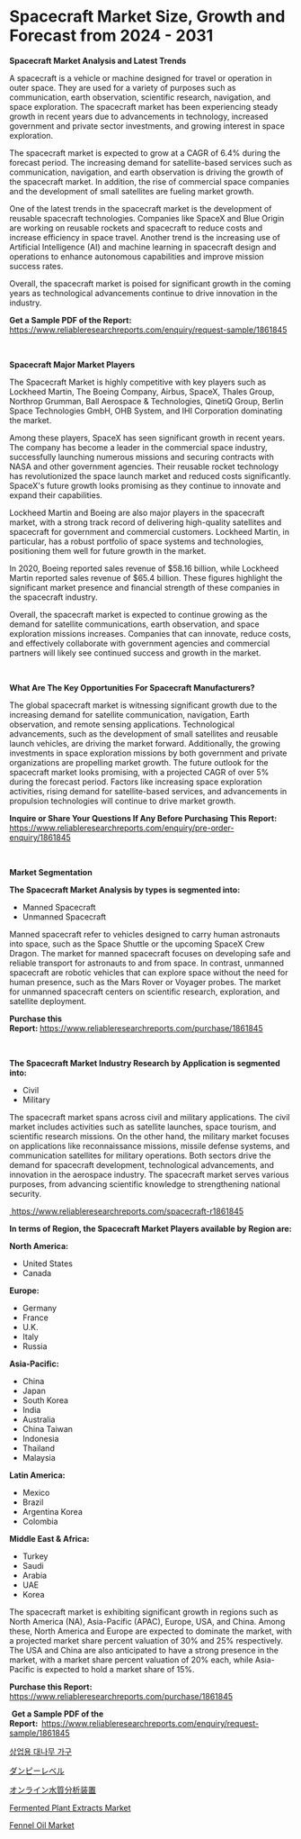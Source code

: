 <p><h1>Spacecraft Market Size, Growth and Forecast from 2024 - 2031</h1></p><p><strong>Spacecraft Market Analysis and Latest Trends</strong></p>
<p><p>A spacecraft is a vehicle or machine designed for travel or operation in outer space. They are used for a variety of purposes such as communication, earth observation, scientific research, navigation, and space exploration. The spacecraft market has been experiencing steady growth in recent years due to advancements in technology, increased government and private sector investments, and growing interest in space exploration.</p><p>The spacecraft market is expected to grow at a CAGR of 6.4% during the forecast period. The increasing demand for satellite-based services such as communication, navigation, and earth observation is driving the growth of the spacecraft market. In addition, the rise of commercial space companies and the development of small satellites are fueling market growth.</p><p>One of the latest trends in the spacecraft market is the development of reusable spacecraft technologies. Companies like SpaceX and Blue Origin are working on reusable rockets and spacecraft to reduce costs and increase efficiency in space travel. Another trend is the increasing use of Artificial Intelligence (AI) and machine learning in spacecraft design and operations to enhance autonomous capabilities and improve mission success rates.</p><p>Overall, the spacecraft market is poised for significant growth in the coming years as technological advancements continue to drive innovation in the industry.</p></p>
<p><strong>Get a Sample PDF of the Report:&nbsp;</strong> <a href="https://www.reliableresearchreports.com/enquiry/request-sample/1861845">https://www.reliableresearchreports.com/enquiry/request-sample/1861845</a></p>
<p>&nbsp;</p>
<p><strong>Spacecraft Major Market Players</strong></p>
<p><p>The Spacecraft Market is highly competitive with key players such as Lockheed Martin, The Boeing Company, Airbus, SpaceX, Thales Group, Northrop Grumman, Ball Aerospace & Technologies, QinetiQ Group, Berlin Space Technologies GmbH, OHB System, and IHI Corporation dominating the market.</p><p>Among these players, SpaceX has seen significant growth in recent years. The company has become a leader in the commercial space industry, successfully launching numerous missions and securing contracts with NASA and other government agencies. Their reusable rocket technology has revolutionized the space launch market and reduced costs significantly. SpaceX's future growth looks promising as they continue to innovate and expand their capabilities.</p><p>Lockheed Martin and Boeing are also major players in the spacecraft market, with a strong track record of delivering high-quality satellites and spacecraft for government and commercial customers. Lockheed Martin, in particular, has a robust portfolio of space systems and technologies, positioning them well for future growth in the market.</p><p>In 2020, Boeing reported sales revenue of $58.16 billion, while Lockheed Martin reported sales revenue of $65.4 billion. These figures highlight the significant market presence and financial strength of these companies in the spacecraft industry.</p><p>Overall, the spacecraft market is expected to continue growing as the demand for satellite communications, earth observation, and space exploration missions increases. Companies that can innovate, reduce costs, and effectively collaborate with government agencies and commercial partners will likely see continued success and growth in the market.</p></p>
<p>&nbsp;</p>
<p><strong>What Are The Key Opportunities For Spacecraft Manufacturers?</strong></p>
<p><p>The global spacecraft market is witnessing significant growth due to the increasing demand for satellite communication, navigation, Earth observation, and remote sensing applications. Technological advancements, such as the development of small satellites and reusable launch vehicles, are driving the market forward. Additionally, the growing investments in space exploration missions by both government and private organizations are propelling market growth. The future outlook for the spacecraft market looks promising, with a projected CAGR of over 5% during the forecast period. Factors like increasing space exploration activities, rising demand for satellite-based services, and advancements in propulsion technologies will continue to drive market growth.</p></p>
<p><strong>Inquire or Share Your Questions If Any Before Purchasing This Report:</strong> <a href="https://www.reliableresearchreports.com/enquiry/pre-order-enquiry/1861845">https://www.reliableresearchreports.com/enquiry/pre-order-enquiry/1861845</a></p>
<p>&nbsp;</p>
<p><strong>Market Segmentation</strong></p>
<p><strong>The Spacecraft Market Analysis by types is segmented into:</strong></p>
<p><ul><li>Manned Spacecraft</li><li>Unmanned Spacecraft</li></ul></p>
<p><p>Manned spacecraft refer to vehicles designed to carry human astronauts into space, such as the Space Shuttle or the upcoming SpaceX Crew Dragon. The market for manned spacecraft focuses on developing safe and reliable transport for astronauts to and from space. In contrast, unmanned spacecraft are robotic vehicles that can explore space without the need for human presence, such as the Mars Rover or Voyager probes. The market for unmanned spacecraft centers on scientific research, exploration, and satellite deployment.</p></p>
<p><strong>Purchase this Report:&nbsp;</strong><a href="https://www.reliableresearchreports.com/purchase/1861845">https://www.reliableresearchreports.com/purchase/1861845</a></p>
<p>&nbsp;</p>
<p><strong>The Spacecraft Market Industry Research by Application is segmented into:</strong></p>
<p><ul><li>Civil</li><li>Military</li></ul></p>
<p><p>The spacecraft market spans across civil and military applications. The civil market includes activities such as satellite launches, space tourism, and scientific research missions. On the other hand, the military market focuses on applications like reconnaissance missions, missile defense systems, and communication satellites for military operations. Both sectors drive the demand for spacecraft development, technological advancements, and innovation in the aerospace industry. The spacecraft market serves various purposes, from advancing scientific knowledge to strengthening national security.</p></p>
<p><a href="https://www.reliableresearchreports.com/spacecraft-r1861845">&nbsp;https://www.reliableresearchreports.com/spacecraft-r1861845</a></p>
<p><strong>In terms of Region, the Spacecraft Market Players available by Region are:</strong></p>
<p>
    <p> <strong> North America: </strong>
        <ul>
            <li>United States</li>
            <li>Canada</li>
        </ul>
        </p> 
    <p> <strong> Europe: </strong>
        <ul>
            <li>Germany</li>
            <li>France</li>
            <li>U.K.</li>
            <li>Italy</li>
            <li>Russia</li>
        </ul>
        </p> 
    <p> <strong> Asia-Pacific: </strong>
        <ul>
            <li>China</li>
            <li>Japan</li>
            <li>South Korea</li>
            <li>India</li>
            <li>Australia</li>
            <li>China Taiwan</li>
            <li>Indonesia</li>
            <li>Thailand</li>
            <li>Malaysia</li>
        </ul>
        </p> 
    <p> <strong> Latin America: </strong>
        <ul>
            <li>Mexico</li>
            <li>Brazil</li>
            <li>Argentina Korea</li>
            <li>Colombia</li>
        </ul>
        </p> 
    <p> <strong> Middle East & Africa: </strong>
        <ul>
            <li>Turkey</li>
            <li>Saudi</li>
            <li>Arabia</li>
            <li>UAE</li>
            <li>Korea</li>
        </ul>
    </p>
    </p>
<p><p>The spacecraft market is exhibiting significant growth in regions such as North America (NA), Asia-Pacific (APAC), Europe, USA, and China. Among these, North America and Europe are expected to dominate the market, with a projected market share percent valuation of 30% and 25% respectively. The USA and China are also anticipated to have a strong presence in the market, with a market share percent valuation of 20% each, while Asia-Pacific is expected to hold a market share of 15%.</p></p>
<p><strong>Purchase this Report: </strong><a href="https://www.reliableresearchreports.com/purchase/1861845">https://www.reliableresearchreports.com/purchase/1861845</a></p>
<p>&nbsp;<strong>Get a Sample PDF of the Report:&nbsp;&nbsp;</strong><a href="https://www.reliableresearchreports.com/enquiry/request-sample/1861845">https://www.reliableresearchreports.com/enquiry/request-sample/1861845</a></p>
<p><strong></strong></p>
<p><p><a href="https://github.com/PercyHagernes9778/Market-Research-Report-List-1/blob/main/501191219914.md">상업용 대나무 가구</a></p><p><a href="https://github.com/ddwcuskozol07187/Market-Research-Report-List-1/blob/main/962184021575.md">ダンピーレベル</a></p><p><a href="https://github.com/xtkhtofdt934839/Market-Research-Report-List-1/blob/main/745748521574.md">オンライン水質分析装置</a></p><p><a href="https://issuu.com/reportprime-2/docs/fermented-plant-extracts-market-size-2030.pptx">Fermented Plant Extracts Market</a></p><p><a href="https://issuu.com/reportprime-2/docs/fennel-oil-market-size-2030.pptx">Fennel Oil Market</a></p></p>